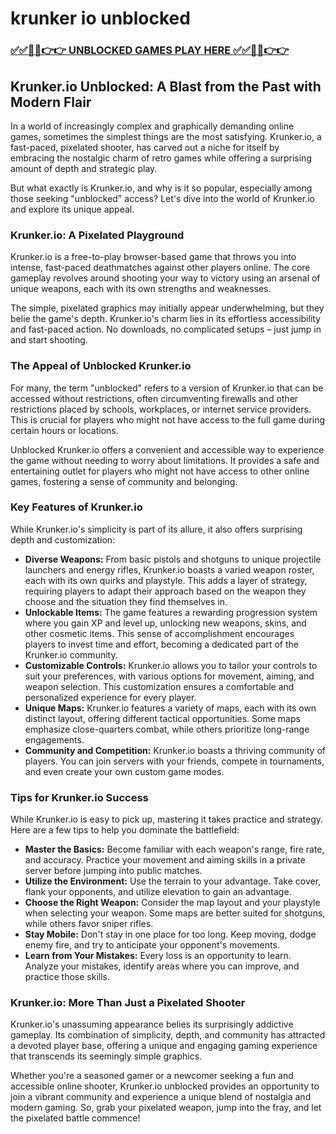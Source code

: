 # krunker io unblocked

### [✅✅🔴🔴👉👉 UNBLOCKED GAMES PLAY HERE ✅✅🔴🔴👉👉](https://topstoryindia.com)

## Krunker.io Unblocked:  A Blast from the Past with Modern Flair

In a world of increasingly complex and graphically demanding online games, sometimes the simplest things are the most satisfying. Krunker.io, a fast-paced, pixelated shooter, has carved out a niche for itself by embracing the nostalgic charm of retro games while offering a surprising amount of depth and strategic play. 

But what exactly is Krunker.io, and why is it so popular, especially among those seeking "unblocked" access? Let's dive into the world of Krunker.io and explore its unique appeal.

### Krunker.io: A Pixelated Playground

Krunker.io is a free-to-play browser-based game that throws you into intense, fast-paced deathmatches against other players online. The core gameplay revolves around shooting your way to victory using an arsenal of unique weapons, each with its own strengths and weaknesses. 

The simple, pixelated graphics may initially appear underwhelming, but they belie the game's depth.  Krunker.io's charm lies in its effortless accessibility and fast-paced action.  No downloads, no complicated setups – just jump in and start shooting.

### The Appeal of Unblocked Krunker.io

For many, the term "unblocked" refers to a version of Krunker.io that can be accessed without restrictions, often circumventing firewalls and other restrictions placed by schools, workplaces, or internet service providers. This is crucial for players who might not have access to the full game during certain hours or locations.

Unblocked Krunker.io offers a convenient and accessible way to experience the game without needing to worry about limitations. It provides a safe and entertaining outlet for players who might not have access to other online games, fostering a sense of community and belonging.

### Key Features of Krunker.io

While Krunker.io's simplicity is part of its allure, it also offers surprising depth and customization:

* **Diverse Weapons:** From basic pistols and shotguns to unique projectile launchers and energy rifles, Krunker.io boasts a varied weapon roster, each with its own quirks and playstyle. This adds a layer of strategy, requiring players to adapt their approach based on the weapon they choose and the situation they find themselves in.
* **Unlockable Items:**  The game features a rewarding progression system where you gain XP and level up, unlocking new weapons, skins, and other cosmetic items. This sense of accomplishment encourages players to invest time and effort, becoming a dedicated part of the Krunker.io community.
* **Customizable Controls:**  Krunker.io allows you to tailor your controls to suit your preferences, with various options for movement, aiming, and weapon selection. This customization ensures a comfortable and personalized experience for every player.
* **Unique Maps:**  Krunker.io features a variety of maps, each with its own distinct layout, offering different tactical opportunities.  Some maps emphasize close-quarters combat, while others prioritize long-range engagements.
* **Community and Competition:**  Krunker.io boasts a thriving community of players.  You can join servers with your friends, compete in tournaments, and even create your own custom game modes.

### Tips for Krunker.io Success

While Krunker.io is easy to pick up, mastering it takes practice and strategy. Here are a few tips to help you dominate the battlefield:

* **Master the Basics:**  Become familiar with each weapon's range, fire rate, and accuracy.  Practice your movement and aiming skills in a private server before jumping into public matches.
* **Utilize the Environment:**  Use the terrain to your advantage.  Take cover, flank your opponents, and utilize elevation to gain an advantage.
* **Choose the Right Weapon:**  Consider the map layout and your playstyle when selecting your weapon.  Some maps are better suited for shotguns, while others favor sniper rifles.
* **Stay Mobile:**  Don't stay in one place for too long.  Keep moving, dodge enemy fire, and try to anticipate your opponent's movements.
* **Learn from Your Mistakes:**  Every loss is an opportunity to learn.  Analyze your mistakes, identify areas where you can improve, and practice those skills.

### Krunker.io:  More Than Just a Pixelated Shooter

Krunker.io's unassuming appearance belies its surprisingly addictive gameplay.  Its combination of simplicity, depth, and community has attracted a devoted player base, offering a unique and engaging gaming experience that transcends its seemingly simple graphics. 

Whether you're a seasoned gamer or a newcomer seeking a fun and accessible online shooter, Krunker.io unblocked provides an opportunity to join a vibrant community and experience a unique blend of nostalgia and modern gaming.  So, grab your pixelated weapon, jump into the fray, and let the pixelated battle commence! 
